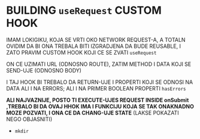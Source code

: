 # BUILDING `useRequest` CUSTOM HOOK

IMAM LOKIGIKU, KOJA SE VRTI OKO NETWORK REQUEST-A, A TOTALN OVIDIM DA BI ONA TREBALA BITI IZGRADJENA DA BUDE REUSABLE, I ZATO PRAVIM CUSTOM HOOK KOJI CE SE ZVATI `useRequest`

ON CE UZIMATI URL (ODNOSNO ROUTE), ZATIM METHOD I DATA KOJI SE SEND-UJE (ODNOSNO BODY)

I TAJ HOOK BI TREBALO DA RETURN-UJE I PROPERTI KOJI SE ODNOSI NA DATA ALI I NA ERRORS; ALI I NA PRIMER BOOLEAN PROPERTI `hasErrors`

**ALI NAJVAZNIJE, POSTO TI EXECUTE-UJES REQUEST INSIDE onSubmit ,TREBALO BI DA OVAJ HHOK IMA I FUNKCIJU KOJA SE TAK ONAKNADNO MOZE POZVATI, I ONA CE DA CHANG-UJE STATE** (LAKSE POKAZATI NEGO OBJASNITI)

- `mkdir `
